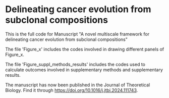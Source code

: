 # Delineating cancer evolution from subclonal compositions

This is the full code for Manuscript "A novel multiscale framework for delineating cancer evolution from subclonal compositions"

The file 'Figure_x' includes the codes involved in drawing different panels of Figure_x.

The file 'Figure_suppl_methods_results' includes the codes used to calculate outcomes involved in supplementary methods and supplementary results.

The manuscript has now been published in the Journal of Theoretical Biology. Find it through https://doi.org/10.1016/j.jtbi.2024.111743.
